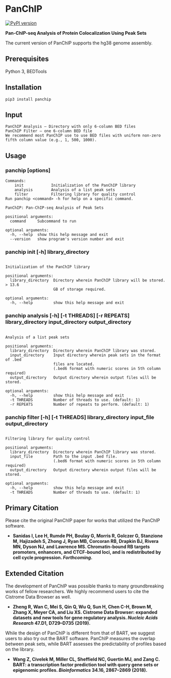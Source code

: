 # PanChIP

[![PyPI version](https://badge.fury.io/py/PanChIP.svg)](https://badge.fury.io/py/PanChIP)

**Pan-ChIP-seq Analysis of Protein Colocalization Using Peak Sets**

The current version of PanChIP supports the hg38 genome assembly.

## Prerequisites
Python 3, BEDTools

## Installation
```shell
pip3 install panchip
```

## Input
```shell
PanChIP Analysis – Directory with only 6-column BED files
PanChIP Filter – one 6-column BED file
We recommend most PanChIP use to use BED files with uniform non-zero fifth column value (e.g., 1, 500, 1000).
```

## Usage

### panchip <command> [options]

```shell
Commands:
    init            Initialization of the PanChIP library
    analysis        Analysis of a list peak sets
    filter          Filtering library for quality control
Run panchip <command> -h for help on a specific command.

PanChIP: Pan-ChIP-seq Analysis of Peak Sets

positional arguments:
  command     Subcommand to run

optional arguments:
  -h, --help  show this help message and exit
  --version   show program's version number and exit
```

### panchip init [-h] library_directory

```shell

Initialization of the PanChIP library

positional arguments:
  library_directory  Directory wherein PanChIP library will be stored. > 13.6
                     GB of storage required.

optional arguments:
  -h, --help         show this help message and exit
```

### panchip analysis [-h] [-t THREADS] [-r REPEATS] library_directory input_directory output_directory

```shell

Analysis of a list peak sets

positional arguments:
  library_directory  Directory wherein PanChIP library was stored.
  input_directory    Input directory wherein peak sets in the format of .bed
                     files are located.
                     (.bed6 format with numeric scores in 5th column required)
  output_directory   Output directory wherein output files will be stored.

optional arguments:
  -h, --help         show this help message and exit
  -t THREADS         Number of threads to use. (default: 1)
  -r REPEATS         Number of repeats to perform. (default: 1)
```

### panchip filter [-h] [-t THREADS] library_directory input_file output_directory

```shell

Filtering library for quality control

positional arguments:
  library_directory  Directory wherein PanChIP library was stored.
  input_file         Path to the input .bed file.
                     (.bed6 format with numeric scores in 5th column required)
  output_directory   Output directory wherein output files will be stored.

optional arguments:
  -h, --help         show this help message and exit
  -t THREADS         Number of threads to use. (default: 1)
```

## Primary Citation

Please cite the original PanChIP paper for works that utilized the PanChIP software.

- **Sanidas I, Lee H, Rumde PH, Boulay G, Morris R, Golczer G, Stanzione M, Hajizadeh S, Zhong J, Ryan MB, Corcoran RB, Drapkin BJ, Rivera MN, Dyson NJ, and Lawrence MS. Chromatin-bound RB targets promoters, enhancers, and CTCF-bound loci, and is redistributed by cell cycle progression. _Forthcoming_.**

## Extended Citation

The development of PanChIP was possible thanks to many groundbreaking works of fellow researchers. We highly recommend users to cite the Cistrome Data Browser as well.

- **Zheng R, Wan C, Mei S, Qin Q, Wu Q, Sun H, Chen C-H, Brown M, Zhang X, Meyer CA, and Liu XS. Cistrome Data Browser: expanded datasets and new tools for gene regulatory analysis. _Nucleic Acids Research_ 47.D1, D729–D735 (2019).**

While the design of PanChIP is different from that of BART, we suggest users to also try out the BART software. PanChIP measures the overlap between peak sets, while BART assesses the predictability of profiles based on the library.

- **Wang Z, Civelek M, Miller CL, Sheffield NC, Guertin MJ, and Zang C. BART: a transcription factor prediction tool with query gene sets or epigenomic profiles. _Bioinformatics_ 34.16, 2867–2869 (2018).**
